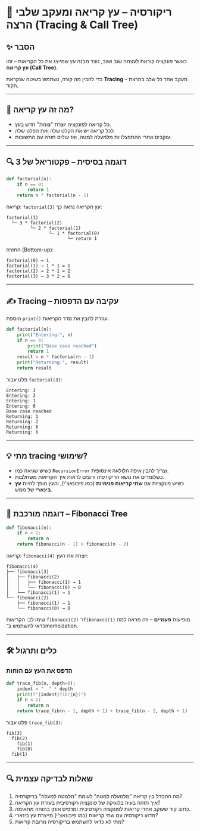 # 📘 ריקורסיה – עץ קריאה ומעקב שלבי הרצה (Tracing & Call Tree)

## ✨ הסבר  
כאשר פונקציה קוראת לעצמה שוב ושוב, נוצר מבנה עץ שמייצג את כל הקריאות – זהו **עץ קריאה (Call Tree)**.  

כדי להבין מה קורה, נשתמש בשיטה שנקראת **Tracing** – מעקב אחר כל שלב בהרצת הקוד.

---

## 🌳 מה זה עץ קריאה?

* כל קריאה לפונקציה יוצרת "צומת" חדש בעץ.
* לכל קריאה יש את הקלט שלה ואת הפלט שלה.
* עוקבים אחרי ההתפצלויות מלמעלה למטה, ואז עולים חזרה עם התשובות.

---

## 🔍 דוגמה בסיסית – פקטוריאל של 3

```python
def factorial(n):
    if n == 0:
        return 1
    return n * factorial(n - 1)
````

קריאה: `factorial(3)`
עץ הקריאה נראה כך:

```
factorial(3)
  └─ 3 * factorial(2)
         └─ 2 * factorial(1)
                └─ 1 * factorial(0)
                       └─ return 1
```

החזרה (Bottom-up):

```
factorial(0) → 1  
factorial(1) → 1 * 1 = 1  
factorial(2) → 2 * 1 = 2  
factorial(3) → 3 * 2 = 6
```

---

## ✍️ Tracing – עקיבה עם הדפסות

הוספת `print()` עוזרת להבין את סדר הקריאות:

```python
def factorial(n):
    print("Entering:", n)
    if n == 0:
        print("Base case reached")
        return 1
    result = n * factorial(n - 1)
    print("Returning:", result)
    return result
```

פלט עבור `factorial(3)`:

```
Entering: 3
Entering: 2
Entering: 1
Entering: 0
Base case reached
Returning: 1
Returning: 2
Returning: 6
Returning: 6
```

---

## 💡 מתי tracing שימושי?

* כשיש שגיאה כמו `RecursionError` וצריך להבין איפה הלולאה אינסופית.
* כשלומדים את נושא הריקורסיה ורוצים לראות איך הקריאות משתלבות.
* כשיש פונקציות עם **שתי קריאות פנימיות** (כמו פיבונאצ'י), והעץ הופך להיות **עץ בינארי** של ממש.

---

## 🌲 דוגמה מורכבת – Fibonacci Tree

```python
def fibonacci(n):
    if n < 2:
        return n
    return fibonacci(n - 1) + fibonacci(n - 2)
```

קריאה: `fibonacci(4)` יוצרת את העץ:

```
fibonacci(4)
├── fibonacci(3)
│   ├── fibonacci(2)
│   │   ├── fibonacci(1) → 1
│   │   └── fibonacci(0) → 0
│   └── fibonacci(1) → 1
└── fibonacci(2)
    ├── fibonacci(1) → 1
    └── fibonacci(0) → 0
```

שימו לב: הקריאות `fibonacci(2)` ו־`fibonacci(1)` מופיעות **פעמיים** – וזה מראה למה כדאי להשתמש ב־memoization.

---

## 🛠️ כלים ותרגול

### הדפס את העץ עם הזחות

```python
def trace_fib(n, depth=0):
    indent = "  " * depth
    print(f"{indent}fib({n})")
    if n < 2:
        return n
    return trace_fib(n - 1, depth + 1) + trace_fib(n - 2, depth + 1)
```

פלט עבור `trace_fib(3)`:

```
fib(3)
  fib(2)
    fib(1)
    fib(0)
  fib(1)
```

---

## 🔍 שאלות לבדיקה עצמית

1. מה ההבדל בין קריאה "מלמעלה למטה" לעומת "מלמטה למעלה" בריקורסיה?
2. איך תזהה בעיה בלוגיקה של פונקציה רקורסיבית בעזרת עץ הקריאה?
3. כתוב קוד שעוקב אחרי קריאות לפונקציה רקורסיבית ומדפיס אותן בהזחה מתאימה.
4. מדוע ריקורסיה עם שתי קריאות (כמו פיבונאצ'י) מייצרת עץ בינארי?
5. מתי לא כדאי להשתמש בריקורסיה מרובת קריאות?

